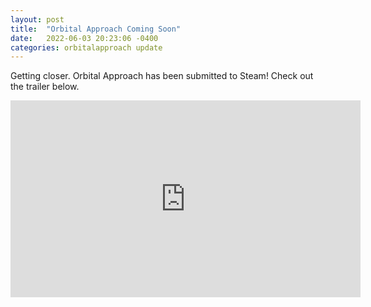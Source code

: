 ```yaml
---
layout: post
title:  "Orbital Approach Coming Soon"
date:   2022-06-03 20:23:06 -0400
categories: orbitalapproach update
---
```

Getting closer. Orbital Approach has been submitted to Steam! Check out the trailer below.

<iframe width="560" height="315" src="https://www.youtube.com/embed/q-RyrcM8Uyc" title="YouTube video player" frameborder="0" allow="accelerometer; autoplay; clipboard-write; encrypted-media; gyroscope; picture-in-picture" allowfullscreen></iframe>